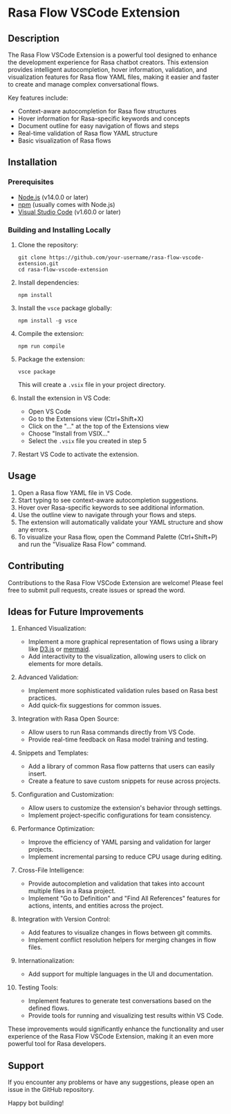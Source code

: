 # Rasa Flow VSCode Extension

## Description

The Rasa Flow VSCode Extension is a powerful tool designed to enhance the development experience for Rasa chatbot creators. This extension provides intelligent autocompletion, hover information, validation, and visualization features for Rasa flow YAML files, making it easier and faster to create and manage complex conversational flows.

Key features include:

- Context-aware autocompletion for Rasa flow structures
- Hover information for Rasa-specific keywords and concepts
- Document outline for easy navigation of flows and steps
- Real-time validation of Rasa flow YAML structure
- Basic visualization of Rasa flows

## Installation

### Prerequisites

- [Node.js](https://nodejs.org/) (v14.0.0 or later)
- [npm](https://www.npmjs.com/) (usually comes with Node.js)
- [Visual Studio Code](https://code.visualstudio.com/) (v1.60.0 or later)

### Building and Installing Locally

1. Clone the repository:
   ```
   git clone https://github.com/your-username/rasa-flow-vscode-extension.git
   cd rasa-flow-vscode-extension
   ```

2. Install dependencies:
   ```
   npm install
   ```

3. Install the `vsce` package globally:
   ```
   npm install -g vsce
   ```

4. Compile the extension:
   ```
   npm run compile
   ```

5. Package the extension:
   ```
   vsce package
   ```
   This will create a `.vsix` file in your project directory.

6. Install the extension in VS Code:
   - Open VS Code
   - Go to the Extensions view (Ctrl+Shift+X)
   - Click on the "..." at the top of the Extensions view
   - Choose "Install from VSIX..."
   - Select the `.vsix` file you created in step 5

7. Restart VS Code to activate the extension.

## Usage

1. Open a Rasa flow YAML file in VS Code.
2. Start typing to see context-aware autocompletion suggestions.
3. Hover over Rasa-specific keywords to see additional information.
4. Use the outline view to navigate through your flows and steps.
5. The extension will automatically validate your YAML structure and show any errors.
6. To visualize your Rasa flow, open the Command Palette (Ctrl+Shift+P) and run the "Visualize Rasa Flow" command.

## Contributing

Contributions to the Rasa Flow VSCode Extension are welcome! Please feel free to submit pull requests, create issues or spread the word.

## Ideas for Future Improvements

1. Enhanced Visualization:
   - Implement a more graphical representation of flows using a library like [D3.js](https://d3js.org/) or [mermaid](https://mermaid-js.github.io/mermaid/#/).
   - Add interactivity to the visualization, allowing users to click on elements for more details.

2. Advanced Validation:
   - Implement more sophisticated validation rules based on Rasa best practices.
   - Add quick-fix suggestions for common issues.

3. Integration with Rasa Open Source:
   - Allow users to run Rasa commands directly from VS Code.
   - Provide real-time feedback on Rasa model training and testing.

4. Snippets and Templates:
   - Add a library of common Rasa flow patterns that users can easily insert.
   - Create a feature to save custom snippets for reuse across projects.

5. Configuration and Customization:
   - Allow users to customize the extension's behavior through settings.
   - Implement project-specific configurations for team consistency.

6. Performance Optimization:
   - Improve the efficiency of YAML parsing and validation for larger projects.
   - Implement incremental parsing to reduce CPU usage during editing.

7. Cross-File Intelligence:
   - Provide autocompletion and validation that takes into account multiple files in a Rasa project.
   - Implement "Go to Definition" and "Find All References" features for actions, intents, and entities across the project.

8. Integration with Version Control:
   - Add features to visualize changes in flows between git commits.
   - Implement conflict resolution helpers for merging changes in flow files.

9. Internationalization:
   - Add support for multiple languages in the UI and documentation.

10. Testing Tools:
    - Implement features to generate test conversations based on the defined flows.
    - Provide tools for running and visualizing test results within VS Code.

These improvements would significantly enhance the functionality and user experience of the Rasa Flow VSCode Extension, making it an even more powerful tool for Rasa developers.

## Support

If you encounter any problems or have any suggestions, please open an issue in the GitHub repository.

Happy bot building!
